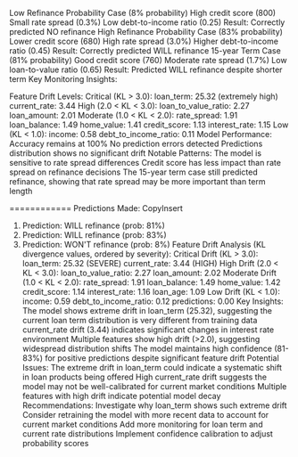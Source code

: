 Low Refinance Probability Case (8% probability)
High credit score (800)
Small rate spread (0.3%)
Low debt-to-income ratio (0.25)
Result: Correctly predicted NO refinance
High Refinance Probability Case (83% probability)
Lower credit score (680)
High rate spread (3.0%)
Higher debt-to-income ratio (0.45)
Result: Correctly predicted WILL refinance
15-year Term Case (81% probability)
Good credit score (760)
Moderate rate spread (1.7%)
Low loan-to-value ratio (0.65)
Result: Predicted WILL refinance despite shorter term
Key Monitoring Insights:

Feature Drift Levels:
Critical (KL > 3.0):
loan_term: 25.32 (extremely high)
current_rate: 3.44
High (2.0 < KL < 3.0):
loan_to_value_ratio: 2.27
loan_amount: 2.01
Moderate (1.0 < KL < 2.0):
rate_spread: 1.91
loan_balance: 1.49
home_value: 1.41
credit_score: 1.13
interest_rate: 1.15
Low (KL < 1.0):
income: 0.58
debt_to_income_ratio: 0.11
Model Performance:
Accuracy remains at 100%
No prediction errors detected
Predictions distribution shows no significant drift
Notable Patterns:
The model is sensitive to rate spread differences
Credit score has less impact than rate spread on refinance decisions
The 15-year term case still predicted refinance, showing that rate spread may be more important than term length


============
Predictions Made:
CopyInsert
1. Prediction: WILL refinance (prob: 81%)
2. Prediction: WILL refinance (prob: 83%)
3. Prediction: WON'T refinance (prob: 8%)
Feature Drift Analysis (KL divergence values, ordered by severity):
Critical Drift (KL > 3.0):
loan_term: 25.32 (SEVERE)
current_rate: 3.44 (HIGH)
High Drift (2.0 < KL < 3.0):
loan_to_value_ratio: 2.27
loan_amount: 2.02
Moderate Drift (1.0 < KL < 2.0):
rate_spread: 1.91
loan_balance: 1.49
home_value: 1.42
credit_score: 1.14
interest_rate: 1.16
loan_age: 1.09
Low Drift (KL < 1.0):
income: 0.59
debt_to_income_ratio: 0.12
predictions: 0.00
Key Insights:
The model shows extreme drift in loan_term (25.32), suggesting the current loan term distribution is very different from training data
current_rate drift (3.44) indicates significant changes in interest rate environment
Multiple features show high drift (>2.0), suggesting widespread distribution shifts
The model maintains high confidence (81-83%) for positive predictions despite significant feature drift
Potential Issues:
The extreme drift in loan_term could indicate a systematic shift in loan products being offered
High current_rate drift suggests the model may not be well-calibrated for current market conditions
Multiple features with high drift indicate potential model decay
Recommendations:
Investigate why loan_term shows such extreme drift
Consider retraining the model with more recent data to account for current market conditions
Add more monitoring for loan term and current rate distributions
Implement confidence calibration to adjust probability scores